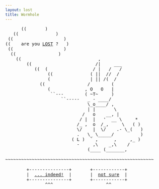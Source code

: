 ```yaml
---
layout: lost
title: Wormhole
---
```

<pre>
      ((       )
   ((              )
 ((                   )
((    are you <u>LOST</u> ?   )
 ((                   )
  ((                )
    ((                             ,
        ((                        /|     ___
           ((  (                 / |   /   /
                ((              ( ||  //  /
                (               | || /(  /
             ((                /        (
                (             , O   O   |
                 ``---        ( ~T~     )
                     ``-----   _ - ____/
                               \_o____/ ,
                               | |       \
                             /   o    __, |
                            / |  |   '  __ \     *  
                           /_ ,  o  /_,     \   ( ) 
                           \/    |  \/    .- \_(   )
                           .   \_ \_____/          )
                         ( L )  ` ,      ,     ,_ )
                           -     ,\    _,\    /
                               (____ (_______,

~~~~~~~~~~~~~~~~~~~~~~~~~~~~~~~~~~~~~~~~~~~~~~~~~~~~~~~~

        +---------------+       +------------+
        |  <a href="/index.html">... indeed!</a>  |       |  <a href="/me.html">not sure</a>  |
        +---------------+       +------------+
               ^^^                    ^^
</pre>
